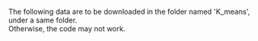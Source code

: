 The following data are to be downloaded in the folder named 'K_means', under a same folder. </br>
Otherwise, the code may not work.
